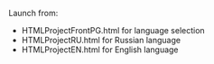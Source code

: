 Launch from:
- HTMLProjectFrontPG.html for language selection
- HTMLProjectRU.html for Russian language
- HTMLProjectEN.html for English language

